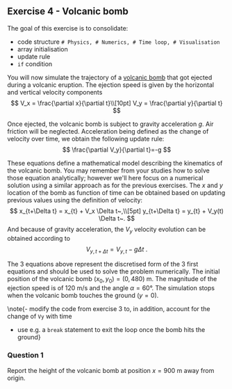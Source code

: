 <!--This file was generated, do not modify it.-->
## Exercise 4 - **Volcanic bomb**

The goal of this exercise is to consolidate:
- code structure `# Physics, # Numerics, # Time loop, # Visualisation`
- array initialisation
- update rule
- `if` condition

You will now simulate the trajectory of a [volcanic bomb](https://en.wikipedia.org/wiki/Volcanic_bomb) that got ejected during a volcanic eruption. The ejection speed is given by the horizontal and vertical velocity components
$$
V_x = \frac{\partial x}{\partial t}\\[10pt]
V_y = \frac{\partial y}{\partial t}
$$

Once ejected, the volcanic bomb is subject to gravity acceleration $g$. Air friction will be neglected. Acceleration being defined as the change of velocity over time, we obtain the following update rule:
$$
\frac{\partial V_y}{\partial t}=-g
$$

These equations define a mathematical model describing the kinematics of the volcanic bomb. You may remember from your studies how to solve those equation analytically; however we'll here focus on a numerical solution using a similar approach as for the previous exercises. The $x$ and $y$ location of the bomb as function of time can be obtained based on updating previous values using the definition of velocity:
$$
x_{t+\Delta t} = x_{t} + V_x    \Delta t~,\\[5pt]
y_{t+\Delta t} = y_{t} + V_y(t) \Delta t~.
$$
And because of gravity acceleration, the $V_y$ velocity evolution can be obtained according to
$$
V_{y,t+\Delta t} = V_{y,t} - g \Delta t~.
$$

The 3 equations above represent the discretised form of the 3 first equations and should be used to solve the problem numerically. The initial position of the volcanic bomb $(x_0, y_0)=(0,480)$ m. The magnitude of the ejection speed is of 120 m/s and the angle $\alpha = 60°$. The simulation stops when the volcanic bomb touches the ground ($y=0$).

\note{- modify the code from exercise 3 to, in addition, account for the change of `Vy` with time
- use e.g. a `break` statement to exit the loop once the bomb hits the ground}

### Question 1

Report the height of the volcanic bomb at position $x=900$ m away from origin.

